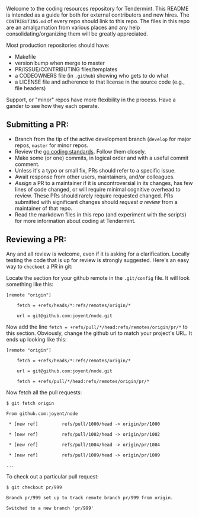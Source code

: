 Welcome to the coding resources repository for Tendermint. This README is intended as a guide for both for external contributors and new hires. The `CONTRIBUTING.md` of every repo should link to this repo. The files in this repo are an amalgamation from various places and any help consolidating/organizing them will be greatly appreciated.

Most production repositories should have:

- Makefile
- version bump when merge to master
- PR/ISSUE/CONTRIBUTING files/templates
- a CODEOWNERS file (in `.github`) showing who gets to do what
- a LICENSE file and adherence to that license in the source code (e.g., file headers)

Support, or "minor" repos have more flexibility in the process. Have a gander to see how they each operate.

## Submitting a PR:

- Branch from the tip of the active development branch (`develop` for major repos, `master` for minor repos.
- Review the [go coding standards](go/coding_standards.md). Follow them closely.
- Make some (or one) commits, in logical order and with a useful commit comment.
- Unless it's a typo or small fix, PRs should refer to a specific issue.
- Await response from other users, maintainers, and/or colleagues.
- _Assign_ a PR to a maintainer if it is uncontroversial in its changes, has few lines of code changed, or will require minimal cognitive overhead to review. These PRs should rarely require requested changed. PRs submitted with significant changes should _request a review_ from a maintainer of that repo.
- Read the markdown files in this repo (and experiment with the scripts) for more information about coding at Tendermint.

## Reviewing a PR:

Any and all review is welcome, even if it is asking for a clarification. Locally testing the code that is up for review is strongly suggested. Here's an easy way to `checkout` a PR in git:

Locate the section for your github remote in the `.git/config` file. It will look something like this:

```
[remote "origin"]

	fetch = +refs/heads/*:refs/remotes/origin/*

	url = git@github.com:joyent/node.git
```

Now add the line `fetch = +refs/pull/*/head:refs/remotes/origin/pr/*` to this section. Obviously, change the github url to match your project's URL. It ends up looking like this:

```
[remote "origin"]

	fetch = +refs/heads/*:refs/remotes/origin/*

	url = git@github.com:joyent/node.git

	fetch = +refs/pull/*/head:refs/remotes/origin/pr/*
```

Now fetch all the pull requests:

```
$ git fetch origin

From github.com:joyent/node

 * [new ref]         refs/pull/1000/head -> origin/pr/1000

 * [new ref]         refs/pull/1002/head -> origin/pr/1002

 * [new ref]         refs/pull/1004/head -> origin/pr/1004

 * [new ref]         refs/pull/1009/head -> origin/pr/1009

...
```

To check out a particular pull request:

```
$ git checkout pr/999

Branch pr/999 set up to track remote branch pr/999 from origin.

Switched to a new branch 'pr/999'

```
